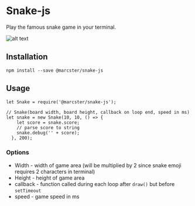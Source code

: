 # Snake-js

Play the famous snake game in your terminal.

![alt text](https://user-images.githubusercontent.com/14793583/49650234-d8a48b00-fa2b-11e8-98af-81afbea999a9.png)

## Installation
`npm install --save @marcster/snake-js`

## Usage

```
let Snake = require('@marcster/snake-js');

// Snake(board width, board height, callback on loop end, speed in ms)
let snake = new Snake(10, 10, () => {
    let score = snake.score;
    // parse score to string
    snake.debug('' + score);
  }, 200);

```

### Options
 * Width - width of game area (will be multiplied by 2 since snake emoji requires 2 characters in terminal)
 * Height - height of game area
 * callback - function called during each loop after `draw()` but before `setTimeout`
 * speed - game speed in ms
